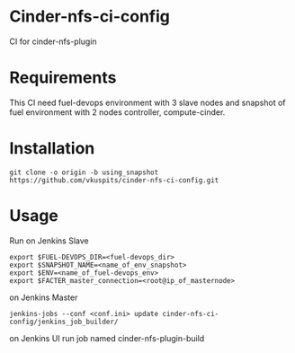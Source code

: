 # Cinder-nfs-ci-config
CI for cinder-nfs-plugin
# Requirements
This CI need fuel-devops environment with 3 slave nodes and snapshot of fuel environment with 2 nodes controller, compute-cinder.
# Installation

	git clone -o origin -b using_snapshot https://github.com/vkuspits/cinder-nfs-ci-config.git

# Usage
Run 
on Jenkins Slave

	export $FUEL-DEVOPS_DIR=<fuel-devops_dir>
	export $SNAPSHOT_NAME=<name_of_env_snapshot>
	export $ENV=<name_of_fuel-devops_env>
	export $FACTER_master_connection=<root@ip_of_masternode>

on Jenkins Master

	jenkins-jobs --conf <conf.ini> update cinder-nfs-ci-config/jenkins_job_builder/

on Jenkins UI run job named cinder-nfs-plugin-build